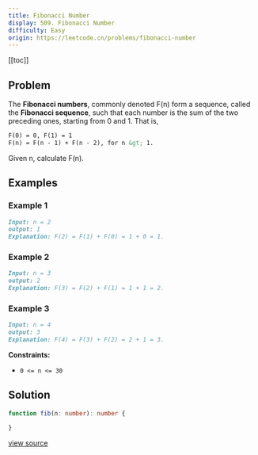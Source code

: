 ```yaml
---
title: Fibonacci Number
display: 509. Fibonacci Number
difficulty: Easy
origin: https://leetcode.cn/problems/fibonacci-number
---
```


[[toc]]

## Problem

The **Fibonacci numbers**, commonly denoted F(n) form a sequence, called the **Fibonacci sequence**, such that each number is the sum of the two preceding ones, starting from 0 and 1. That is,

```md
F(0) = 0, F(1) = 1
F(n) = F(n - 1) + F(n - 2), for n &gt; 1.
```

Given n, calculate F(n).

## Examples

### Example 1

```md
Input: n = 2
output: 1
Explanation: F(2) = F(1) + F(0) = 1 + 0 = 1.
```

### Example 2

```md
Input: n = 3
output: 2
Explanation: F(3) = F(2) + F(1) = 1 + 1 = 2.
```

### Example 3

```md
Input: n = 4
output: 3
Explanation: F(4) = F(3) + F(2) = 2 + 1 = 3.
```

**Constraints:**

- <code>0 &lt;= n &lt;= 30</code>

## Solution

```ts
function fib(n: number): number {

}
```

[view source](https://leetcode.cn/problems/fibonacci-number)
